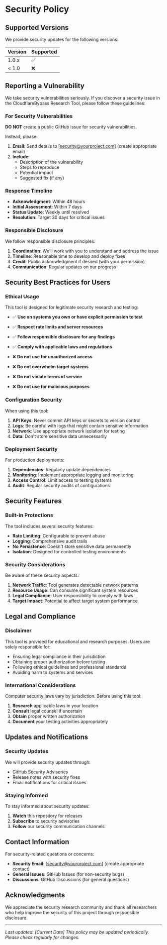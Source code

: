 # Security Policy

## Supported Versions

We provide security updates for the following versions:

| Version | Supported          |
| ------- | ------------------ |
| 1.0.x   | :white_check_mark: |
| < 1.0   | :x:                |

## Reporting a Vulnerability

We take security vulnerabilities seriously. If you discover a security issue in the CloudflareBypass Research Tool, please follow these guidelines:

### For Security Vulnerabilities

**DO NOT** create a public GitHub issue for security vulnerabilities.

Instead, please:

1. **Email**: Send details to [security@yourproject.com] (create appropriate email)
2. **Include**:
   - Description of the vulnerability
   - Steps to reproduce
   - Potential impact
   - Suggested fix (if any)

### Response Timeline

- **Acknowledgment**: Within 48 hours
- **Initial Assessment**: Within 7 days
- **Status Update**: Weekly until resolved
- **Resolution**: Target 30 days for critical issues

### Responsible Disclosure

We follow responsible disclosure principles:

1. **Coordination**: We'll work with you to understand and address the issue
2. **Timeline**: Reasonable time to develop and deploy fixes
3. **Credit**: Public acknowledgment if desired (with your permission)
4. **Communication**: Regular updates on our progress

## Security Best Practices for Users

### Ethical Usage

This tool is designed for legitimate security research and testing:

- ✅ **Use on systems you own or have explicit permission to test**
- ✅ **Respect rate limits and server resources**
- ✅ **Follow responsible disclosure for any findings**
- ✅ **Comply with applicable laws and regulations**

- ❌ **Do not use for unauthorized access**
- ❌ **Do not overwhelm target systems**
- ❌ **Do not violate terms of service**
- ❌ **Do not use for malicious purposes**

### Configuration Security

When using this tool:

1. **API Keys**: Never commit API keys or secrets to version control
2. **Logs**: Be careful with logs that might contain sensitive information
3. **Network**: Use appropriate network isolation for testing
4. **Data**: Don't store sensitive data unnecessarily

### Deployment Security

For production deployments:

1. **Dependencies**: Regularly update dependencies
2. **Monitoring**: Implement appropriate logging and monitoring
3. **Access Control**: Limit access to testing systems
4. **Audit**: Regular security audits of configurations

## Security Features

### Built-in Protections

The tool includes several security features:

- **Rate Limiting**: Configurable to prevent abuse
- **Logging**: Comprehensive audit trails
- **No Persistence**: Doesn't store sensitive data permanently
- **Isolation**: Designed for controlled testing environments

### Security Considerations

Be aware of these security aspects:

1. **Network Traffic**: Tool generates detectable network patterns
2. **Resource Usage**: Can consume significant system resources
3. **Legal Compliance**: User responsibility to comply with laws
4. **Target Impact**: Potential to affect target system performance

## Legal and Compliance

### Disclaimer

This tool is provided for educational and research purposes. Users are solely responsible for:

- Ensuring legal compliance in their jurisdiction
- Obtaining proper authorization before testing
- Following ethical guidelines and professional standards
- Avoiding harm to systems and services

### International Considerations

Computer security laws vary by jurisdiction. Before using this tool:

1. **Research** applicable laws in your location
2. **Consult** legal counsel if uncertain
3. **Obtain** proper written authorization
4. **Document** your testing activities appropriately

## Updates and Notifications

### Security Updates

We will provide security updates through:

- GitHub Security Advisories
- Release notes with security fixes
- Email notifications for critical issues

### Staying Informed

To stay informed about security updates:

1. **Watch** this repository for releases
2. **Subscribe** to security advisories
3. **Follow** our security communication channels

## Contact Information

For security-related questions or concerns:

- **Security Email**: [security@yourproject.com] (create appropriate contact)
- **General Issues**: GitHub Issues (for non-security bugs)
- **Discussions**: GitHub Discussions (for general questions)

## Acknowledgments

We appreciate the security research community and thank all researchers who help improve the security of this project through responsible disclosure.

---

*Last updated: [Current Date]*
*This policy may be updated periodically. Please check regularly for changes.*